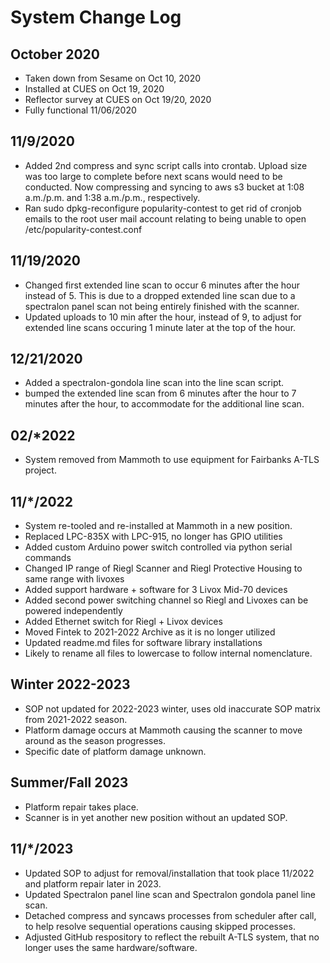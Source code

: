 # System Change Log

## October 2020

- Taken down from Sesame on Oct 10, 2020
- Installed at CUES on Oct 19, 2020
- Reflector survey at CUES on Oct 19/20, 2020
- Fully functional 11/06/2020

## 11/9/2020

- Added 2nd compress and sync script calls into crontab.  Upload size was too
  large to complete before next scans would need to be conducted.  Now compressing
  and syncing to aws s3 bucket at 1:08 a.m./p.m. and 1:38 a.m./p.m., respectively.
- Ran sudo dpkg-reconfigure popularity-contest to get rid of cronjob emails to
  the root user mail account relating to being unable to open /etc/popularity-contest.conf

## 11/19/2020

- Changed first extended line scan to occur 6 minutes after the hour instead of 5.
This is due to a dropped extended line scan due to a spectralon panel scan not being
entirely finished with the scanner.
- Updated uploads to 10 min after the hour, instead of 9, to adjust for extended line
scans occuring 1 minute later at the top of the hour.

## 12/21/2020

- Added a spectralon-gondola line scan into the line scan script.
- bumped the extended line scan from 6 minutes after the hour to 7 minutes after the hour, to accommodate for the additional line scan.

## 02/\*2022

- System removed from Mammoth to use equipment for Fairbanks A-TLS project.

## 11/\*/2022

- System re-tooled and re-installed at Mammoth in a new position.
- Replaced LPC-835X with LPC-915, no longer has GPIO utilities
- Added custom Arduino power switch controlled via python serial commands
- Changed IP range of Riegl Scanner and Riegl Protective Housing to same range with livoxes
- Added support hardware + software for 3 Livox Mid-70 devices
- Added second power switching channel so Riegl and Livoxes can be powered independently
- Added Ethernet switch for Riegl + Livox devices
- Moved Fintek to 2021-2022 Archive as it is no longer utilized
- Updated readme.md files for software library installations
- Likely to rename all files to lowercase to follow internal nomenclature.

## Winter 2022-2023

- SOP not updated for 2022-2023 winter, uses old inaccurate SOP matrix from 2021-2022 season.
- Platform damage occurs at Mammoth causing the scanner to move around as the season progresses.
- Specific date of platform damage unknown.

## Summer/Fall 2023

- Platform repair takes place.
- Scanner is in yet another new position without an updated SOP.

## 11/\*/2023

- Updated SOP to adjust for removal/installation that took place 11/2022 and platform repair later in 2023.
- Updated Spectralon panel line scan and Spectralon gondola panel line scan.
- Detached compress and syncaws processes from scheduler after call, to help resolve sequential operations causing skipped processes.
- Adjusted GitHub respository to reflect the rebuilt A-TLS system, that no longer uses the same hardware/software.
